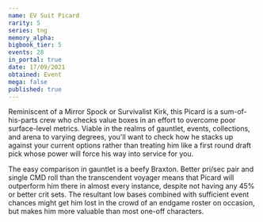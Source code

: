 ```yaml
---
name: EV Suit Picard
rarity: 5
series: tng
memory_alpha:
bigbook_tier: 5
events: 28
in_portal: true
date: 17/09/2021
obtained: Event
mega: false
published: true
---
```


Reminiscent of a Mirror Spock or Survivalist Kirk, this Picard is a sum-of-his-parts crew who checks value boxes in an effort to overcome poor surface-level metrics. Viable in the realms of gauntlet, events, collections, and arena to varying degrees, you'll want to check how he stacks up against your current options rather than treating him like a first round draft pick whose power will force his way into service for you.

The easy comparison in gauntlet is a beefy Braxton. Better pri/sec pair and single CMD roll than the transcendent voyager means that Picard will outperform him there in almost every instance, despite not having any 45% or better crit sets. The resultant low bases combined with sufficient event chances might get him lost in the crowd of an endgame roster on occasion, but makes him more valuable than most one-off characters.
